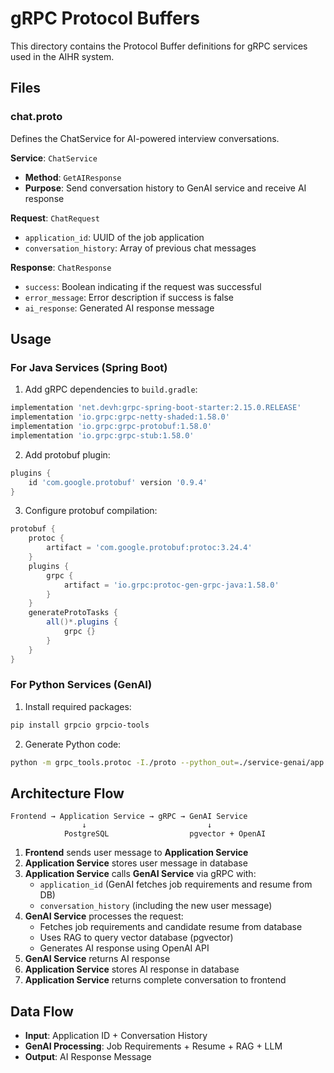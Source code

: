# gRPC Protocol Buffers

This directory contains the Protocol Buffer definitions for gRPC services used in the AIHR system.

## Files

### chat.proto
Defines the ChatService for AI-powered interview conversations.

**Service**: `ChatService`
- **Method**: `GetAIResponse`
- **Purpose**: Send conversation history to GenAI service and receive AI response

**Request**: `ChatRequest`
- `application_id`: UUID of the job application
- `conversation_history`: Array of previous chat messages

**Response**: `ChatResponse`
- `success`: Boolean indicating if the request was successful
- `error_message`: Error description if success is false
- `ai_response`: Generated AI response message

## Usage

### For Java Services (Spring Boot)

1. Add gRPC dependencies to `build.gradle`:
```gradle
implementation 'net.devh:grpc-spring-boot-starter:2.15.0.RELEASE'
implementation 'io.grpc:grpc-netty-shaded:1.58.0'
implementation 'io.grpc:grpc-protobuf:1.58.0'
implementation 'io.grpc:grpc-stub:1.58.0'
```

2. Add protobuf plugin:
```gradle
plugins {
    id 'com.google.protobuf' version '0.9.4'
}
```

3. Configure protobuf compilation:
```gradle
protobuf {
    protoc {
        artifact = 'com.google.protobuf:protoc:3.24.4'
    }
    plugins {
        grpc {
            artifact = 'io.grpc:protoc-gen-grpc-java:1.58.0'
        }
    }
    generateProtoTasks {
        all()*.plugins {
            grpc {}
        }
    }
}
```

### For Python Services (GenAI)

1. Install required packages:
```bash
pip install grpcio grpcio-tools
```

2. Generate Python code:
```bash
python -m grpc_tools.protoc -I./proto --python_out=./service-genai/app --grpc_python_out=./service-genai/app proto/chat.proto
```

## Architecture Flow

```
Frontend → Application Service → gRPC → GenAI Service
                ↓                           ↓
            PostgreSQL                  pgvector + OpenAI
```

1. **Frontend** sends user message to **Application Service**
2. **Application Service** stores user message in database
3. **Application Service** calls **GenAI Service** via gRPC with:
   - `application_id` (GenAI fetches job requirements and resume from DB)
   - `conversation_history` (including the new user message)
4. **GenAI Service** processes the request:
   - Fetches job requirements and candidate resume from database
   - Uses RAG to query vector database (pgvector)
   - Generates AI response using OpenAI API
5. **GenAI Service** returns AI response
6. **Application Service** stores AI response in database
7. **Application Service** returns complete conversation to frontend

## Data Flow

- **Input**: Application ID + Conversation History
- **GenAI Processing**: Job Requirements + Resume + RAG + LLM
- **Output**: AI Response Message 